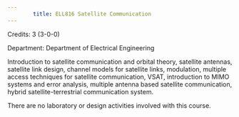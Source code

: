 ```yaml
---
        title: ELL816 Satellite Communication
---
```

Credits: 3 (3-0-0)

Department: Department of Electrical Engineering

Introduction to satellite communication and orbital theory, satellite antennas, satellite link design, channel models for satellite links, modulation, multiple access techniques for satellite communication, VSAT, introduction to MIMO systems and error analysis, multiple antenna based satellite communication, hybrid satellite-terrestrial communication system.

There are no laboratory or design activities involved with this course.